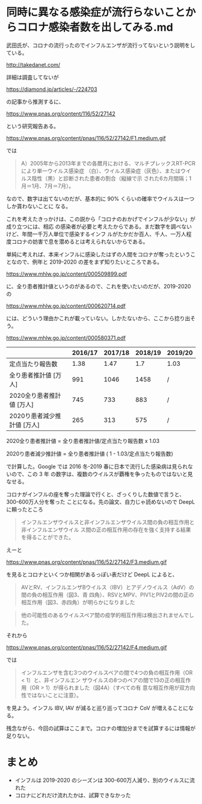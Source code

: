 # 同時に異なる感染症が流行らないことからコロナ感染者数を出してみる.md

武田氏が、コロナの流行ったのでインフルエンザが流行ってないという説明をしている。

http://takedanet.com/

詳細は調査してないが

https://diamond.jp/articles/-/224703

の記事から推測するに、

https://www.pnas.org/content/116/52/27142

という研究報告ある。

https://www.pnas.org/content/pnas/116/52/27142/F1.medium.gif

では

> A）2005年から2013年までの各暦月における、マルチプレックスRT-PCRにより単一ウイルス感染症
> （白）、ウイルス感染症（灰色）、またはウイルス陰性（黒）と診断された患者の割合（縦線で示
> された6カ月間隔；1月＝1月、7月＝7月）。

なので、数字は出てないのだが、基本的に 90% くらいの確率でウイルスは一つしか貰わないことに
なる。

これを考えたきっかけは、この説から「コロナのおかげでインフルが少ない」が成り立つには、相応
の感染者が必要と考えたからである。まだ数字を調べないけど、年間一千万人単位で感染するインフ
ルがたかだか百人、千人、一万人程度コロナの妨害で息を潜めるとは考えられないからである。

単純に考えれば、本来インフルに感染したはずの人間をコロナが奪ったということなので、例年と
2019-2020 の差をまず知りたいところである。

https://www.mhlw.go.jp/content/000509899.pdf

に、全り患者推計値というのがあるので、これを使いたいのだが、2019-2020 の

https://www.mhlw.go.jp/content/000620714.pdf

には、どういう理由かこれが載っていない。しかたないから、ここから捻り出そう。

https://www.mhlw.go.jp/content/000580371.pdf

|                           |2016/17|2017/18 |2018/19 |2019/20|
|---------------------------|-------|--------|--------|-------|
|定点当たり報告数           | 1.38  | 1.47   | 1.7    | 1.03  |
|全り患者推計値 [万人]      |991    |1046    |1458    | /     |
|2020全り患者推計値 [万人]  |745    |733     |883     | /     |
|2020り患者減少推計値 [万人]|265    |313     |575     | /     |

2020全り患者推計値 = 全り患者推計値/定点当たり報告数 x 1.03

2020り患者減少推計値 = 全り患者推計値 ( 1 - 1.03/定点当たり報告数)

で計算した。Google では  2016 冬-2019 春に日本で流行した感染病は見られないので、この 3 年
の数字は、複数のウイルスが覇権を争ったものではないと見なせる。

コロナがインフルの座を奪った理論で行くと、ざっくりした数値で言うと、300-600万人分を奪った
ことになる。先の論文、自力じゃ読めないので DeepL に頼ったところ

> インフルエンザウイルスと非インフルエンザウイルス間の負の相互作用と非インフルエンザウイル
> ス間の正の相互作用の存在を強く支持する結果を得ることができた。

えーと

https://www.pnas.org/content/pnas/116/52/27142/F3.medium.gif

を見るとコロナといくつか相関があるっぽい表だけど DeepL によると、

> AVとRV、インフルエンザBウイルス（IBV）とアデノウイルス（AdV）の間の負の相互作用（図3、青
> 四角）、RSVとMPV、PIV1とPIV2の間の正の相互作用（図3、赤四角）が明らかになりました

> 他の可能性のあるウイルスペア間の疫学的相互作用は検出されませんでした。

それから

https://www.pnas.org/content/pnas/116/52/27142/F4.medium.gif

では

> インフルエンザを含む3つのウイルスペアの間で4つの負の相互作用（OR < 1）と、非インフルエン
> ザウイルスの8つのペアの間で13の正の相互作用（OR > 1）が得られました（図4A）（すべての有
> 意な相互作用が双方向性ではないことに注意）。

を見よう。インフル IBV, IAV が減ると巡り巡ってコロナ CoV が増えることになる。

残念ながら、今回の試算はここまで。コロナの増加分までを試算するには情報が足りない。

# まとめ

* インフルは 2019-2020 のシーズンは 300-600万人減り、別のウイルスに流れた
* コロナにどれだけ流れたかは、試算できなかった
